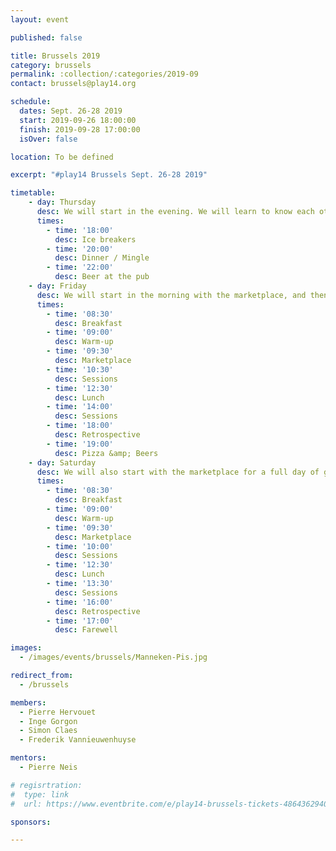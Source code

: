 ```yaml
---
layout: event

published: false

title: Brussels 2019
category: brussels
permalink: :collection/:categories/2019-09
contact: brussels@play14.org

schedule:
  dates: Sept. 26-28 2019
  start: 2019-09-26 18:00:00
  finish: 2019-09-28 17:00:00
  isOver: false

location: To be defined

excerpt: "#play14 Brussels Sept. 26-28 2019"

timetable:
    - day: Thursday
      desc: We will start in the evening. We will learn to know each other and share a nice dinner all together.
      times:
        - time: '18:00'
          desc: Ice breakers
        - time: '20:00'
          desc: Dinner / Mingle
        - time: '22:00'
          desc: Beer at the pub
    - day: Friday
      desc: We will start in the morning with the marketplace, and then we will play games all day long.
      times:
        - time: '08:30'
          desc: Breakfast
        - time: '09:00'
          desc: Warm-up
        - time: '09:30'
          desc: Marketplace
        - time: '10:30'
          desc: Sessions
        - time: '12:30'
          desc: Lunch
        - time: '14:00'
          desc: Sessions
        - time: '18:00'
          desc: Retrospective
        - time: '19:00'
          desc: Pizza &amp; Beers
    - day: Saturday
      desc: We will also start with the marketplace for a full day of games. Whoever needs to catch a plane can leave earlier.
      times:
        - time: '08:30'
          desc: Breakfast
        - time: '09:00'
          desc: Warm-up
        - time: '09:30'
          desc: Marketplace
        - time: '10:00'
          desc: Sessions
        - time: '12:30'
          desc: Lunch
        - time: '13:30'
          desc: Sessions
        - time: '16:00'
          desc: Retrospective
        - time: '17:00'
          desc: Farewell

images:
  - /images/events/brussels/Manneken-Pis.jpg

redirect_from:
  - /brussels

members:
  - Pierre Hervouet
  - Inge Gorgon
  - Simon Claes
  - Frederik Vannieuwenhuyse

mentors:
  - Pierre Neis

# regisrtration:
#  type: link
#  url: https://www.eventbrite.com/e/play14-brussels-tickets-48643629405

sponsors:

---
```

